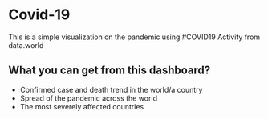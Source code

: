 # Covid-19
This is a simple visualization on the pandemic using #COVID19 Activity from data.world

## What you can get from this dashboard?
-   Confirmed case and death trend in the world/a country 
-   Spread of the pandemic across the world 
-   The most severely affected countries

